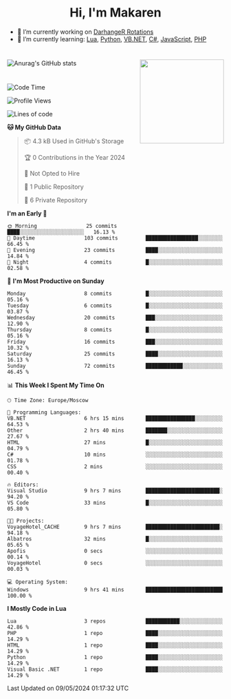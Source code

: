 <div id="header" align="center">
 <h1>Hi, I'm Makaren</h1>
</div>

- 🔭 I’m currently working on <a href="https://darhanger.github.io/rotations/">DarhangeR Rotations</a>
- 🌱 I’m currently learning: <a href="https://www.lua.org">Lua</a>, <a href="https://www.python.org">Python</a>, <a href="https://learn.microsoft.com/ru-ru/dotnet/visual-basic/">VB.NET</a>, <a href="https://dotnet.microsoft.com/en-us/languages/csharp">C#</a>, <a href="https://www.ecma-international.org/publications-and-standards/standards/ecma-262/">JavaScript</a>, <a href="https://www.php.net">PHP</a>
<!--
- 👯 I’m looking to collaborate on ...
- 🤔 I’m looking for help with ...
- 💬 Ask me about ...
- 📫 How to reach me: ...
- 😄 Pronouns: ...
- ⚡ Fun fact: ...
-->
#
![Anurag's GitHub stats](https://github-readme-stats.vercel.app/api?username=MakarenD&text_color=fff&icon_color=435cd9&show_icons=true&theme=dark&bg_color=00000000)<img align="right" src="https://media3.giphy.com/media/LaVp0AyqR5bGsC5Cbm/giphy.gif?cid=ecf05e4702j5mjw4h8mwt6p3xur6xnlpw7ymefs00ez9pcbs&ep=v1_gifs_search&rid=giphy.gif&ct=g" width="195"/> 

#
<!--START_SECTION:waka-->
![Code Time](http://img.shields.io/badge/Code%20Time-432%20hrs%208%20mins-blue)

![Profile Views](http://img.shields.io/badge/Profile%20Views-4-blue)

![Lines of code](https://img.shields.io/badge/From%20Hello%20World%20I%27ve%20Written-117.7%20thousand%20lines%20of%20code-blue)

**🐱 My GitHub Data** 

> 📦 4.3 kB Used in GitHub's Storage 
 > 
> 🏆 0 Contributions in the Year 2024
 > 
> 🚫 Not Opted to Hire
 > 
> 📜 1 Public Repository 
 > 
> 🔑 6 Private Repository 
 > 
**I'm an Early 🐤** 

```text
🌞 Morning                25 commits          ████░░░░░░░░░░░░░░░░░░░░░   16.13 % 
🌆 Daytime                103 commits         █████████████████░░░░░░░░   66.45 % 
🌃 Evening                23 commits          ████░░░░░░░░░░░░░░░░░░░░░   14.84 % 
🌙 Night                  4 commits           █░░░░░░░░░░░░░░░░░░░░░░░░   02.58 % 
```
📅 **I'm Most Productive on Sunday** 

```text
Monday                   8 commits           █░░░░░░░░░░░░░░░░░░░░░░░░   05.16 % 
Tuesday                  6 commits           █░░░░░░░░░░░░░░░░░░░░░░░░   03.87 % 
Wednesday                20 commits          ███░░░░░░░░░░░░░░░░░░░░░░   12.90 % 
Thursday                 8 commits           █░░░░░░░░░░░░░░░░░░░░░░░░   05.16 % 
Friday                   16 commits          ███░░░░░░░░░░░░░░░░░░░░░░   10.32 % 
Saturday                 25 commits          ████░░░░░░░░░░░░░░░░░░░░░   16.13 % 
Sunday                   72 commits          ████████████░░░░░░░░░░░░░   46.45 % 
```


📊 **This Week I Spent My Time On** 

```text
🕑︎ Time Zone: Europe/Moscow

💬 Programming Languages: 
VB.NET                   6 hrs 15 mins       ████████████████░░░░░░░░░   64.53 % 
Other                    2 hrs 40 mins       ███████░░░░░░░░░░░░░░░░░░   27.67 % 
HTML                     27 mins             █░░░░░░░░░░░░░░░░░░░░░░░░   04.79 % 
C#                       10 mins             ░░░░░░░░░░░░░░░░░░░░░░░░░   01.78 % 
CSS                      2 mins              ░░░░░░░░░░░░░░░░░░░░░░░░░   00.40 % 

🔥 Editors: 
Visual Studio            9 hrs 7 mins        ████████████████████████░   94.20 % 
VS Code                  33 mins             █░░░░░░░░░░░░░░░░░░░░░░░░   05.80 % 

🐱‍💻 Projects: 
VoyageHotel_CACHE        9 hrs 7 mins        ████████████████████████░   94.18 % 
Albatros                 32 mins             █░░░░░░░░░░░░░░░░░░░░░░░░   05.65 % 
Apofis                   0 secs              ░░░░░░░░░░░░░░░░░░░░░░░░░   00.14 % 
VoyageHotel              0 secs              ░░░░░░░░░░░░░░░░░░░░░░░░░   00.03 % 

💻 Operating System: 
Windows                  9 hrs 41 mins       █████████████████████████   100.00 % 
```

**I Mostly Code in Lua** 

```text
Lua                      3 repos             ███████████░░░░░░░░░░░░░░   42.86 % 
PHP                      1 repo              ████░░░░░░░░░░░░░░░░░░░░░   14.29 % 
HTML                     1 repo              ████░░░░░░░░░░░░░░░░░░░░░   14.29 % 
Python                   1 repo              ████░░░░░░░░░░░░░░░░░░░░░   14.29 % 
Visual Basic .NET        1 repo              ████░░░░░░░░░░░░░░░░░░░░░   14.29 % 
```




 Last Updated on 09/05/2024 01:17:32 UTC
<!--END_SECTION:waka-->
